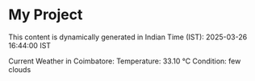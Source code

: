 # My Project

This content is dynamically generated in Indian Time (IST): 2025-03-26 16:44:00 IST


Current Weather in Coimbatore:
Temperature: 33.10 °C
Condition: few clouds
